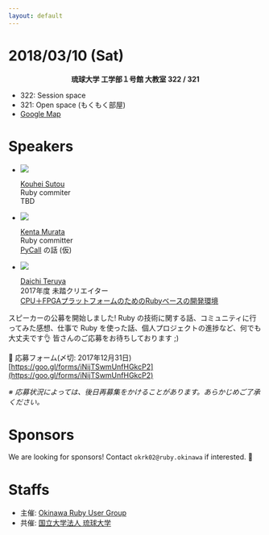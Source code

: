 ```yaml
---
layout: default
---
```


# 2018/03/10 (Sat)

<div class="header-3" style="text-align: center; font-weight: bold">琉球大学 工学部１号館 大教室 322 / 321</div>

- 322: Session space
- 321: Open space (もくもく部屋)
- [Google Map](https://maps.google.co.jp/maps/ms?ie=UTF8&brcurrent=3,0x34e56d1df2e32fe5:0xb46dc2f85de43f4b,1&oe=UTF8&msa=0&msid=105655023061209926360.0004954ae235a0ff9b428)

# Speakers

<ul class="speakers">
<li><img src="https://avatars.githubusercontent.com/kou?s=200" /><p><a href="https://github.com/kou">Kouhei Sutou</a><br>Ruby commiter<br>TBD</p></li>
<li><img src="https://avatars.githubusercontent.com/mrkn?s=200" /><p><a href="https://github.com/mrkn">Kenta Murata</a><br>Ruby committer<br><a href="https://github.com/mrkn/pycall.rb">PyCall</a> の話 (仮)</p></li>
<li><img src="https://avatars.githubusercontent.com/maruuusa83?s=200" /><p><a href="https://github.com/maruuusa83">Daichi Teruya</a><br>2017年度 未踏クリエイター<br>
<a href="https://www.ipa.go.jp/jinzai/mitou/2017/gaiyou_s-1.html">CPU＋FPGAプラットフォームのためのRubyベースの開発環境</a></p>
</li>
</ul>

スピーカーの公募を開始しました! Ruby の技術に関する話、コミュニティに行ってみた感想、仕事で Ruby を使った話、個人プロジェクトの進捗など、何でも大丈夫です👌 皆さんのご応募をお待ちしております ;)

📮  応募フォーム(〆切: 2017年12月31日)
[https://goo.gl/forms/iNijTSwmUnfHGkcP2](https://goo.gl/forms/iNijTSwmUnfHGkcP2)

_※ 応募状況によっては、後日再募集をかけることがあります。あらかじめご了承ください。_

# Sponsors

We are looking for sponsors! Contact `okrk02@ruby.okinawa` if interested. 📩


# Staffs

- 主催: [Okinawa Ruby User Group](http://ruby.okinawa/)
- 共催: [国立大学法人 琉球大学](http://www.u-ryukyu.ac.jp/)
